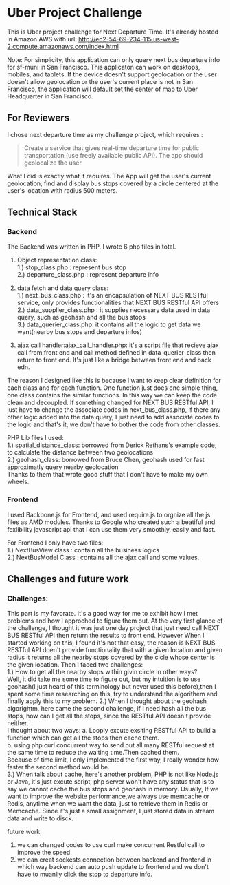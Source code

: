 # Uber Project Challenge
This is Uber project challenge for Next Departure Time. It's already hosted in Amazon AWS with url: http://ec2-54-69-234-115.us-west-2.compute.amazonaws.com/index.html

Note: For simplicity, this application can only query next bus departure info for sf-muni in San Francisco. This applicaton can work on 
desktops, mobiles, and tablets. If the device doesn't support geolocation or the user doesn't allow geolocation or the user's current 
place is not in San Francisco, the application will default set the center of map to Uber Headquarter in San Francisco.

## For Reviewers
I chose next departure time as my challenge project, which requires :
> Create a service that gives real-time departure time for public transportation (use freely available public API). The app should geolocalize the user.

What I did is exactly what it requires. The App will get the user's current geolocation, find and display bus stops covered by a circle centered at the user's location with radius 500 meters.

## Technical Stack
### Backend
The Backend was written in PHP. I wrote 6 php files in total.<br />
1. Object representation class:<br />
   1.) stop_class.php : represent bus stop<br />
   2.) departure_class.php : represent departure info<br />

2. data fetch and data query class:<br />
  1.) next_bus_class.php : it's an encapsulation of NEXT BUS RESTful service, only provides functionalities that NEXT BUS RESTful API offers<br />
  2.) data_supplier_class.php : it supplies necessary data used in data query, such as geohash and all the bus stops<br />
  3.) data_querier_class.php: it contains all the logic to get data we want(nearby bus stops and departure infos)<br />

3. ajax call handler:ajax_call_handler.php: it's a script file that recieve ajax call from front end and call method defined in data_querier_class then return 
                     to front end. It's just like a bridge between front end and back edn.

The reason I designed like this is because I want to keep clear definition for each class and for each function. One function just 
does one simple thing, one class contains the similar functions. In this way we can keep the code clean and decoupled. If something 
changed for NEXT BUS RESTful API, I just have to change the associate codes in next_bus_class.php, if there any other logic added into 
the data query, I just need to add associate codes to the logic and that's it, we don't have to bother the code from other classes.

PHP Lib files I used:<br />
1.) spatial_distance_class: borrowed from Derick Rethans's example code, to calculate the distance between two geolocations<br />
2.) geohash_class: borrowed from Bruce Chen, geohash used for fast approximatly query nearby geolocation<br />
Thanks to them that wrote good stuff that I don't have to make my own wheels. <br />

### Frontend<br />
I used Backbone.js for Frontend, and used require.js to orgnize all the js files as AMD modules.
Thanks to Google who created such a beatiful and fexlibility javascript api that I can use them very smoothly, easily and fast.

For Frontend I only have two files:<br />
1.) NextBusView class : contain all the business logics<br />
2.) NextBusModel Class : contains all the ajax call and some values.<br />

## Challenges and future work<br />
### Challenges:<br />
This part is my favorate. It's a good way for me to exhibit how I met problems and how I approched to figure them out. At the very 
first glance of the challenge, I thought it was just one day project that just need call NEXT BUS RESTful API then return the results 
to front end. However When I started working on this, I found it's not that easy, the reason is NEXT BUS RESTful API doen't provide functionality 
that with a given location and given radius it returns all the nearby stops covered by the cicle whose center is the given location.
Then I faced two challenges:<br /> 
1.) How to get all the nearby stops within givin circle in other ways?<br />
  Well, it did take me some time to figure out, but my intuition is to use geohash(I just heard of this terminology but never used this before),then 
  I spent some time researching on this, try to understand the algorithem and finally apply this to my problem.
2.) When I thought about the geohash algorightm, here came the second challenge, if I need hash all the bus stops, how can I get all the stops, 
   since the RESTful API doesn't provide neither. <br />
  I thought about two ways: a. Looply excute exsiting RESTful API to build a function which can get all the stops then cache them.<br />
                            b. using php curl concurrent way to send out all many RESTful request at the same time to reduce the waiting time.Then cached them.<br />
  Because of time limit, I only implemented the first way, I really wonder how faster the second method would be.<br />
3.) When talk about cache, here's another problem, PHP is not like Node.js or Java, it's just excute script, php server won't have any 
   status that is to say we cannot cache the bus stops and geohash in memory. Usually, If we want to improve the website performance,we always use memcache or 
   Redis, anytime when we want the data, just to retrieve them in Redis or Memcache. Since it's just a small assignment, I just 
   stored data in stream data and write to disck.<br />

future work<br />
  1. we can changed codes to use curl make concurrent Restful call to improve the speed.<br />
  2. we can creat sockests connection between backend and frontend in which way backend can auto push update to frontend and we don't have 
    to muanlly click the stop to departure info.
                            


  
  
  
